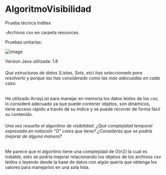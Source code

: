 # AlgoritmoVisibilidad
Prueba técnica Inditex

-Archivos csv en carpeta resources.

Pruebas unitarias:

![image](https://user-images.githubusercontent.com/24320725/218354529-b3fe921c-7d9c-4cbd-ace2-8438e1250068.png)

Version Java utilizada: 1.8

###### Qué estructuras de datos (Listas, Sets, etc) has seleccionado para resolverlo y porque las has considerado como las más adecuadas en cada caso.
He utilizado ArrayList para manejar en memoria los datos leídos de los csv, lo consideré adecuado ya que puede contener objetos, son dinámicos, tiene acceso rápido a través de su índice y se puede recorrer de forma fácil su contenido.

###### Una vez resuelto el algoritmo de visibilidad. ¿Qué complejidad temporal expresada en notación “O” crees que tiene? ¿Consideras que se podría mejorar de alguna manera?
Me parece que el algoritmo tiene una complejidad de O(n2) la cual es tratable, esto se podría mejorar relacionando los objetos de los archivos csv leídos o leyendo desde la base de datos con algún quería que obtenga los valores para manejarlos en una sola lista.
